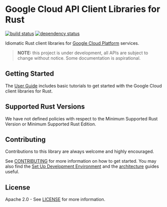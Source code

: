 # Google Cloud API Client Libraries for Rust

[![build status](https://github.com/googleapis/google-cloud-rust/actions/workflows/sdk.yaml/badge.svg)](https://github.com/googleapis/google-cloud-rust/actions/workflows/sdk.yaml)
[![dependency status](https://deps.rs/repo/github/googleapis/google-cloud-rust/status.svg)](https://deps.rs/repo/github/googleapis/google-cloud-rust)

Idiomatic Rust client libraries for [Google Cloud Platform](https://cloud.google.com/) services.

> **NOTE:** this project is under development, all APIs are subject to change
> without notice. Some documentation is aspirational.

## Getting Started

The [User Guide] includes basic tutorials to get started with the Google Cloud
client libraries for Rust.

## Supported Rust Versions

We have not defined policies with respect to the Minimum Supported Rust Version
or Minimum Supported Rust Edition.

## Contributing

Contributions to this library are always welcome and highly encouraged.

See [CONTRIBUTING] for more information on how to get started. You may also find
the [Set Up Development Environment] and the [architecture] guides useful.

## License

Apache 2.0 - See [LICENSE] for more information.

[architecture]: ARCHITECTURE.md
[contributing]: CONTRIBUTING.md
[license]: LICENSE
[set up development environment]: doc/contributor/howto-guide-set-up-development-environment.md
[user guide]: https://googleapis.github.io/google-cloud-rust
